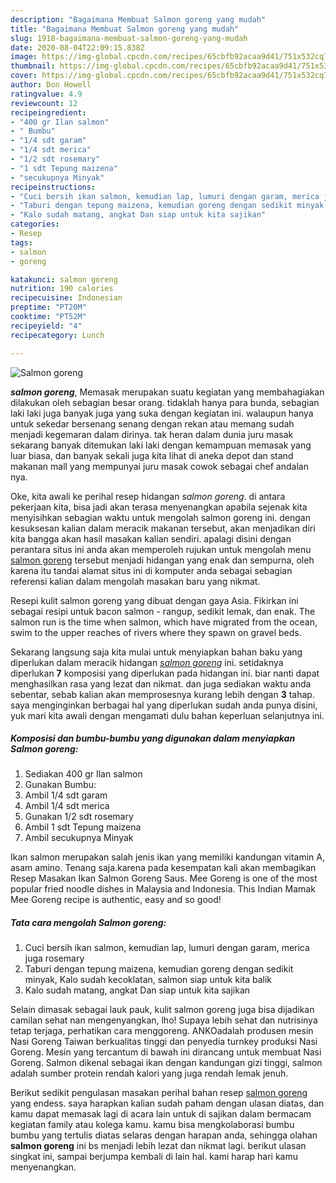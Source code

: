 ```yaml
---
description: "Bagaimana Membuat Salmon goreng yang mudah"
title: "Bagaimana Membuat Salmon goreng yang mudah"
slug: 1918-bagaimana-membuat-salmon-goreng-yang-mudah
date: 2020-08-04T22:09:15.838Z
image: https://img-global.cpcdn.com/recipes/65cbfb92acaa9d41/751x532cq70/salmon-goreng-foto-resep-utama.jpg
thumbnail: https://img-global.cpcdn.com/recipes/65cbfb92acaa9d41/751x532cq70/salmon-goreng-foto-resep-utama.jpg
cover: https://img-global.cpcdn.com/recipes/65cbfb92acaa9d41/751x532cq70/salmon-goreng-foto-resep-utama.jpg
author: Don Howell
ratingvalue: 4.9
reviewcount: 12
recipeingredient:
- "400 gr Ilan salmon"
- " Bumbu"
- "1/4 sdt garam"
- "1/4 sdt merica"
- "1/2 sdt rosemary"
- "1 sdt Tepung maizena"
- "secukupnya Minyak"
recipeinstructions:
- "Cuci bersih ikan salmon, kemudian lap, lumuri dengan garam, merica juga rosemary"
- "Taburi dengan tepung maizena, kemudian goreng dengan sedikit minyak, Kalo sudah kecoklatan, salmon siap untuk kita balik"
- "Kalo sudah matang, angkat Dan siap untuk kita sajikan"
categories:
- Resep
tags:
- salmon
- goreng

katakunci: salmon goreng 
nutrition: 190 calories
recipecuisine: Indonesian
preptime: "PT20M"
cooktime: "PT52M"
recipeyield: "4"
recipecategory: Lunch

---
```



![Salmon goreng](https://img-global.cpcdn.com/recipes/65cbfb92acaa9d41/751x532cq70/salmon-goreng-foto-resep-utama.jpg)

<b><i>salmon goreng</i></b>, Memasak merupakan suatu kegiatan yang membahagiakan dilakukan oleh sebagian besar orang. tidaklah hanya para bunda, sebagian laki laki juga banyak juga yang suka dengan kegiatan ini. walaupun hanya untuk sekedar bersenang senang dengan rekan atau memang sudah menjadi kegemaran dalam dirinya. tak heran dalam dunia juru masak sekarang banyak ditemukan laki laki dengan kemampuan memasak yang luar biasa, dan banyak sekali juga kita lihat di aneka depot dan stand makanan mall yang mempunyai juru masak cowok sebagai chef andalan nya.

Oke, kita awali ke perihal resep hidangan <i>salmon goreng</i>. di antara pekerjaan kita, bisa jadi akan terasa menyenangkan apabila sejenak kita menyisihkan sebagian waktu untuk mengolah salmon goreng ini. dengan kesuksesan kalian dalam meracik makanan tersebut, akan menjadikan diri kita bangga akan hasil masakan kalian sendiri. apalagi disini dengan perantara situs ini anda akan memperoleh rujukan untuk mengolah menu <u>salmon goreng</u> tersebut menjadi hidangan yang enak dan sempurna, oleh karena itu tandai alamat situs ini di komputer anda sebagai sebagian referensi kalian dalam mengolah masakan baru yang nikmat.

Resepi kulit salmon goreng yang dibuat dengan gaya Asia. Fikirkan ini sebagai resipi untuk bacon salmon - rangup, sedikit lemak, dan enak. The salmon run is the time when salmon, which have migrated from the ocean, swim to the upper reaches of rivers where they spawn on gravel beds.


Sekarang langsung saja kita mulai untuk menyiapkan bahan baku yang diperlukan dalam meracik hidangan <u><i>salmon goreng</i></u> ini. setidaknya diperlukan <b>7</b> komposisi yang diperlukan pada hidangan ini. biar nanti dapat menghasilkan rasa yang lezat dan nikmat. dan juga sediakan waktu anda sebentar, sebab kalian akan memprosesnya kurang lebih dengan <b>3</b> tahap. saya menginginkan berbagai hal yang diperlukan sudah anda punya disini, yuk mari kita awali dengan mengamati dulu bahan keperluan selanjutnya ini.

<!--inarticleads1-->

##### Komposisi dan bumbu-bumbu yang digunakan dalam menyiapkan Salmon goreng:

1. Sediakan 400 gr Ilan salmon
1. Gunakan  Bumbu:
1. Ambil 1/4 sdt garam
1. Ambil 1/4 sdt merica
1. Gunakan 1/2 sdt rosemary
1. Ambil 1 sdt Tepung maizena
1. Ambil secukupnya Minyak


Ikan salmon merupakan salah jenis ikan yang memiliki kandungan vitamin A, asam amino. Tenang saja.karena pada kesempatan kali akan membagikan Resep Masakan Ikan Salmon Goreng Saus. Mee Goreng is one of the most popular fried noodle dishes in Malaysia and Indonesia. This Indian Mamak Mee Goreng recipe is authentic, easy and so good! 

<!--inarticleads2-->

##### Tata cara mengolah Salmon goreng:

1. Cuci bersih ikan salmon, kemudian lap, lumuri dengan garam, merica juga rosemary
1. Taburi dengan tepung maizena, kemudian goreng dengan sedikit minyak, Kalo sudah kecoklatan, salmon siap untuk kita balik
1. Kalo sudah matang, angkat Dan siap untuk kita sajikan


Selain dimasak sebagai lauk pauk, kulit salmon goreng juga bisa dijadikan camilan sehat nan mengenyangkan, lho! Supaya lebih sehat dan nutrisinya tetap terjaga, perhatikan cara menggoreng. ANKOadalah produsen mesin Nasi Goreng Taiwan berkualitas tinggi dan penyedia turnkey produksi Nasi Goreng. Mesin yang tercantum di bawah ini dirancang untuk membuat Nasi Goreng. Salmon dikenal sebagai ikan dengan kandungan gizi tinggi, salmon adalah sumber protein rendah kalori yang juga rendah lemak jenuh. 

Berikut sedikit pengulasan masakan perihal bahan resep <u>salmon goreng</u> yang endess. saya harapkan kalian sudah paham dengan ulasan diatas, dan kamu dapat memasak lagi di acara lain untuk di sajikan dalam bermacam kegiatan family atau kolega kamu. kamu bisa mengkolaborasi bumbu bumbu yang tertulis diatas selaras dengan harapan anda, sehingga olahan <b>salmon goreng</b> ini bs menjadi lebih lezat dan nikmat lagi. berikut ulasan singkat ini, sampai berjumpa kembali di lain hal. kami harap hari kamu menyenangkan.
